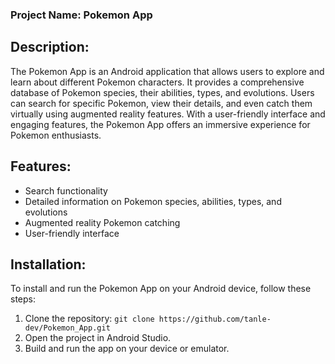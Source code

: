 ### Project Name: Pokemon App

## Description:

The Pokemon App is an Android application that allows users to explore and learn about different Pokemon characters. It provides a comprehensive database of Pokemon species, their abilities, types, and evolutions. Users can search for specific Pokemon, view their details, and even catch them virtually using augmented reality features. With a user-friendly interface and engaging features, the Pokemon App offers an immersive experience for Pokemon enthusiasts.

## Features:

- Search functionality
- Detailed information on Pokemon species, abilities, types, and evolutions
- Augmented reality Pokemon catching
- User-friendly interface

## Installation:

To install and run the Pokemon App on your Android device, follow these steps:

1. Clone the repository: `git clone https://github.com/tanle-dev/Pokemon_App.git`
2. Open the project in Android Studio.
3. Build and run the app on your device or emulator.
